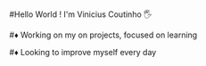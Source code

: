 #Hello World ! I'm Vinicius Coutinho :raised_hand_with_fingers_splayed:	

  #:diamonds: Working on my on projects, focused on learning 
  
  #:diamonds: Looking to improve myself every day
  

